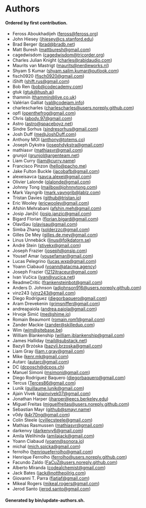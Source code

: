 # Authors

#### Ordered by first contribution.

- Feross Aboukhadijeh (feross@feross.org)
- John Hiesey (jhiesey@cs.stanford.edu)
- Brad Berger (brad@bradb.net)
- Matt Buresh (mattburesh@gmail.com)
- cagedwisdom (cagedwisdom@tricorder.org)
- Charles Julian Knight (charles@rabidaudio.com)
- Maurits van Mastrigt (maurits@nerdieworks.nl)
- Shyam S Kumar (shyam.salim.kumar@outlook.com)
- fisch0920 (fisch0920@gmail.com)
- iShift (shift.rus@gmail.com)
- Bob Ren (bob@codecademy.com)
- gtuk (gtuk@hush.ai)
- thammin (thammin@live.co.uk)
- Valérian Galliat (val@codejam.info)
- charlescharles (charlescharles@users.noreply.github.com)
- opfl (openthefrog@gmail.com)
- Chris (abody.97@gmail.com)
- Astro (astro@spaceboyz.net)
- Sindre Sorhus (sindresorhus@gmail.com)
- Josh Duff (me@JoshDuff.com)
- Anthony MOI (anthony@totems.co)
- Joseph Dykstra (josephdykstra@gmail.com)
- mathiasvr (mathiasvr@gmail.com)
- grunjol (grunjol@argenteam.net)
- Liam Curry (liam@curry.name)
- Francisco Pinzon (hello@pacho.me)
- Jake Fulton Buckle (jacobafb@gmail.com)
- alexeisavca (savca.alexei@gmail.com)
- Olivier Lalonde (olalonde@gmail.com)
- Johnny Tong (mailbox@johnnytong.com)
- Mark Vayngrib (mark.vayngrib@lablz.com)
- Tristan Davies (github@tristan.io)
- Eric Wooley (ericwooley@gmail.com)
- Afshin Mehrabani (afshin.meh@gmail.com)
- Josip Janžić (josip.janzic@gmail.com)
- Bigard Florian (florian.bigard@gmail.com)
- OlaviSau (olavisau@gmail.com)
- Simba Zhang (solderzzc@gmail.com)
- Gilles De Mey (gilles.de.mey@gmail.com)
- Linus Unnebäck (linus@folkdatorn.se)
- André Stein (stivekx@gmail.com)
- Joseph Frazier (joseph@onsip.com)
- Yousef Amar (yousefamar@gmail.com)
- Lucas Pelegrino (lucas.wxp@gmail.com)
- Yoann Ciabaud (yoann@atacma.agency)
- Joseph Frazier (1212jtraceur@gmail.com)
- Ivan Vučica (ivan@vucica.net)
- ReadmeCritic (frankensteinbot@gmail.com)
- Anders D. Johnson (adjohnson916@users.noreply.github.com)
- vinz243 (vinz243@gmail.com)
- Diego Rodríguez (diegorbaquero@gmail.com)
- Aram Drevekenin (grimsniffer@gmail.com)
- andreapaiola (andrea.paiola@gmail.com)
- Hrvoje Šimić (me@shime.io)
- Romain Beaumont (romain.rom1@gmail.com)
- Zander Mackie (zander@skilledup.com)
- Wim (wim@sitebase.be)
- William Blankenship (william.jblankenship@gmail.com)
- James Halliday (mail@substack.net)
- Bazyli Brzóska (bazyli.brzoska@gmail.com)
- Liam Gray (liam.r.gray@gmail.com)
- Mike (kenr.mk@gmail.com)
- Autarc (autarc@gmail.com)
- DC (dcposch@dcpos.ch)
- Manuel Simoni (msimoni@gmail.com)
- Diego Rodríguez Baquero (diegorbaquero@gmail.com)
- Tercus (Terces86@gmail.com)
- Lunik (guillaume.lunik@gmail.com)
- Ajain Vivek (ajainvivek07@gmail.com)
- Jonathan Harper (jharper@eecs.berkeley.edu)
- Miguel Freitas (miguelfreitas@users.noreply.github.com)
- Sebastian Mayr (github@smayr.name)
- v0dy (k4r70ng@gmail.com)
- Colin Steele (cvillecsteele@gmail.com)
- Mathias Rasmussen (mathiasvr@gmail.com)
- darkenvy (darkenvy6@gmail.com)
- Amila Welihinda (amilajack@gmail.com)
- Yoann Ciabaud (yoann@sonora.io)
- michal (mich.spicka@gmail.com)
- ferrolho (henriqueferrolho@gmail.com)
- Henrique Ferrolho (ferrolho@users.noreply.github.com)
- Facundo Zaldo (FaCuZ@users.noreply.github.com)
- Alberto Miranda (codealchemist@gmail.com)
- Jack Bates (jack@nottheoilrig.com)
- Giovanni T. Parra (fiatjaf@gmail.com)
- Mikeal Rogers (mikeal.rogers@gmail.com)
- Jerod Santo (jerod.santo@gmail.com)

#### Generated by bin/update-authors.sh.
